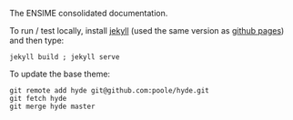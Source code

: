 The ENSIME consolidated documentation.

To run / test locally, install [jekyll](http://jekyllrb.com/docs/installation/) (used the same version as [github pages](https://pages.github.com/versions/)) and then type:

```
jekyll build ; jekyll serve
```

To update the base theme:

```
git remote add hyde git@github.com:poole/hyde.git
git fetch hyde
git merge hyde master
```

